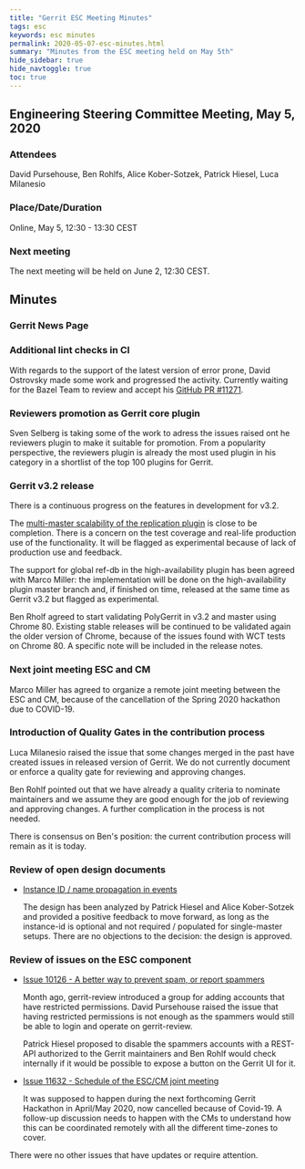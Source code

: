 ```yaml
---
title: "Gerrit ESC Meeting Minutes"
tags: esc
keywords: esc minutes
permalink: 2020-05-07-esc-minutes.html
summary: "Minutes from the ESC meeting held on May 5th"
hide_sidebar: true
hide_navtoggle: true
toc: true
---
```


## Engineering Steering Committee Meeting, May 5, 2020

### Attendees

David Pursehouse, Ben Rohlfs, Alice Kober-Sotzek, Patrick Hiesel, Luca Milanesio

### Place/Date/Duration

Online, May 5, 12:30 - 13:30 CEST

### Next meeting

The next meeting will be held on June 2, 12:30 CEST.

## Minutes

### Gerrit News Page

### Additional lint checks in CI

With regards to the support of the latest version of error prone, David Ostrovsky made some
work and progressed the activity. Currently waiting for the Bazel Team to review and accept
his [GitHub PR #11271](https://github.com/bazelbuild/bazel/pull/11271).


### Reviewers promotion as Gerrit core plugin

Sven Selberg is taking some of the work to adress the issues raised ont he reviewers plugin
to make it suitable for promotion.
From a popularity perspective, the reviewers plugin is already the most used plugin
in his category in a shortlist of the top 100 plugins for Gerrit.

### Gerrit v3.2 release

There is a continuous progress on the features in development for v3.2.

The [multi-master scalability of the replication plugin](https://www.gerritcodereview.com/design-docs/scaling-multi-master-replication.html)
is close to be completion. There is a concern on the test coverage and real-life production
use of the functionality. It will be flagged as experimental because of lack of production use
and feedback.

The support for global ref-db in the high-availability plugin has been agreed with Marco Miller:
the implementation will be done on the high-availability plugin master branch and, if finished on time,
released at the same time as Gerrit v3.2 but flagged as experimental.

Ben Rholf agreed to start validating PolyGerrit in v3.2 and master using Chrome 80. Existing stable
releases will be continued to be validated again the older version of Chrome, because of the issues
found with WCT tests on Chrome 80. A specific note will be included in the release notes.

### Next joint meeting ESC and CM

Marco Miller has agreed to organize a remote joint meeting between the ESC and CM, because of the
cancellation of the Spring 2020 hackathon due to COVID-19.

### Introduction of Quality Gates in the contribution process

Luca Milanesio raised the issue that some changes merged in the past have created issues in released
version of Gerrit. We do not currently document or enforce a quality gate for reviewing and approving
changes.

Ben Rohlf pointed out that we have already a quality criteria to nominate maintainers and we assume they
are good enough for the job of reviewing and approving changes. A further complication in the process
is not needed.

There is consensus on Ben's position: the current contribution process will remain as it is today.

### Review of open design documents

* [Instance ID / name propagation in events](https://gerrit-review.googlesource.com/c/homepage/+/257972)

  The design has been analyzed by Patrick Hiesel and Alice Kober-Sotzek and provided a positive feedback
  to move forward, as long as the instance-id is optional and not required / populated for single-master
  setups. There are no objections to the decision: the design is approved.


### Review of issues on the ESC component

* [Issue 10126 - A better way to prevent spam, or report spammers](http://bugs.chromium.org/p/gerrit/issues/detail?id=10126)

  Month ago, gerrit-review introduced a group for adding accounts that have restricted permissions.
  David Pursehouse raised the issue that having restricted permissions is not enough as the spammers
  would still be able to login and operate on gerrit-review.

  Patrick Hiesel proposed to disable the spammers accounts with a REST-API authorized to the Gerrit maintainers
  and Ben Rohlf would check internally if it would be possible to expose a button on the Gerrit UI for it.

* [Issue 11632 - Schedule of the ESC/CM joint meeting](http://bugs.chromium.org/p/gerrit/issues/detail?id=11632)

  It was supposed to happen during the next forthcoming Gerrit Hackathon in
  April/May 2020, now cancelled because of Covid-19. A follow-up discussion
  needs to happen with the CMs to understand how this can be
  coordinated remotely with all the different time-zones to cover.

There were no other issues that have updates or require attention.


